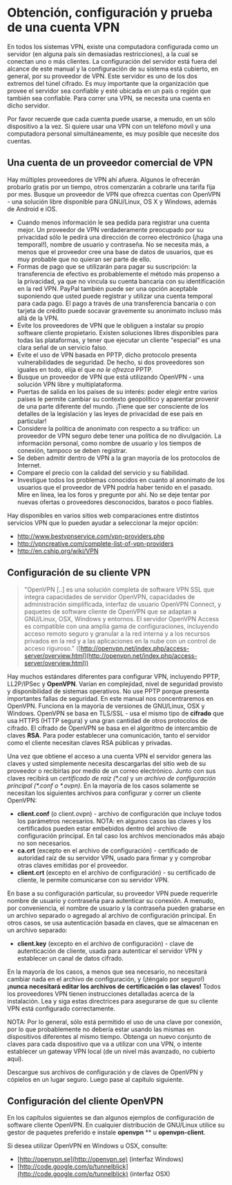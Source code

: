 Obtención, configuración y prueba de una cuenta VPN
===================================================

En todos los sistemas VPN, existe una computadora configurada como un servidor (en alguna país sin demasiadas restricciones), a la cual se conectan uno o más clientes. La configuración del servidor está fuera del alcance de este manual y la configuración de su sistema está cubierto, en general, por su proveedor de VPN. Este servidor es uno de los dos extremos del túnel cifrado. Es muy importante que la organización que provee el servidor sea confiable y esté ubicada en un país o región que también sea confiable. Para correr una VPN, se necesita una cuenta en dicho servidor.

Por favor recuerde que cada cuenta puede usarse, a menudo, en un sólo dispositivo a la vez. Si quiere usar una VPN con un teléfono móvil y una computadora personal simultáneamente, es muy posible que necesite dos cuentas.
 
Una cuenta de un proveedor comercial de VPN
-------------------------------------------

Hay múltiples proveedores de VPN ahí afuera. Algunos le ofrecerán probarlo gratis por un tiempo, otros comenzarán a cobrarle una tarifa fija por mes. Busque un proveedor de VPN que ofrezca cuentas con OpenVPN - una solución libre disponible para GNU/Linux, OS X y Windows, además de Android e iOS.
 * Cuando menos información le sea pedida para registrar una cuenta mejor. Un proveedor de VPN verdaderamente preocupado por su privacidad sólo le pedirá una dirección de correo electrónico (¡haga una temporal!), nombre de usuario y contraseña. No se necesita más, a menos que el proveedor cree una base de datos de usuarios, que es muy probable que no quieran ser parte de ello.
 * Formas de pago que se utilizarán para pagar su suscripción: la transferencia de efectivo es probablemente el método más propenso a la privacidad, ya que no vincula su cuenta bancaria con su identificación en la red VPN. PayPal también puede ser una opción aceptable suponiendo que usted puede registrar y utilizar una cuenta temporal para cada pago. El pago a través de una transferencia bancaria o con tarjeta de crédito puede socavar gravemente su anonimato incluso más allá de la VPN.
 * Evite los proveedores de VPN que le obliguen a instalar su propio software cliente propietario. Existen soluciones libres disponibles para todas las plataformas, y ​​tener que ejecutar un cliente "especial" es una clara señal de un servicio falso.
 * Evite el uso de VPN basada en PPTP, dicho protocolo presenta vulnerabilidades de seguridad. De hecho, si dos proveedores son iguales en todo, elija el que *no le ofrezca* PPTP.
 * Busque un proveedor de VPN que está utilizando OpenVPN - una solución VPN libre y multiplataforma.
 * Puertas de salida en los países de su interés: poder elegir entre varios países le permite cambiar su contexto geopolítico y aparentar provenir de una parte diferente del mundo. ¡Tiene que ser consciente de los detalles de la legislación y las leyes de privacidad de ese país en particular!
 * Considere la política de anonimato con respecto a su tráfico: un proveedor de VPN seguro debe tener una política de no divulgación. La información personal, como nombre de usuario y los tiempos de conexión, tampoco se deben registrar.
 * Se deben admitir dentro de VPN a la gran mayoría de los protocolos de Internet.
 * Compare el precio con la calidad del servicio y su fiabilidad.
 * Investigue todos los problemas conocidos en cuanto al anonimato de los usuarios que el proveedor de VPN podría haber tenido en el pasado. Mire en línea, lea los foros y pregunte por ahí. No se deje tentar por nuevas ofertas o proveedores desconocidos, baratos o poco fiables.
 

Hay disponibles en varios sitios web comparaciones entre distintos servicios VPN que lo pueden ayudar a seleccionar la mejor opción:

 * http://www.bestvpnservice.com/vpn-providers.php
 * http://vpncreative.com/complete-list-of-vpn-providers
 * http://en.cship.org/wiki/VPN

 
Configuración de su cliente VPN
-------------------------------

 > "OpenVPN [..] es una solución completa de software VPN SSL que integra capacidades de servidor OpenVPN, capacidades de administración simplificada, interfaz de usuario OpenVPN Connect, y paquetes de software cliente de OpenVPN que se adaptan a GNU/Linux, OSX, Windows y entornos. El servidor OpenVPN Access es compatible con una amplia gama de configuraciones, incluyendo acceso remoto seguro y granular a la red interna y a los recursos privados en la red y a las aplicaciones en la nube con un control de acceso riguroso." ([http://openvpn.net/index.php/access-server/overview.html](http://openvpn.net/index.php/access-server/overview.html))

Hay muchos estándares diferentes para configurar VPN, incluyendo PPTP, LL2P/IPSec y **OpenVPN**. Varían en complejidad, nivel de seguridad provisto y disponibilidad de sistemas operativos. No use PPTP porque presenta importantes fallas de seguridad. En este manual nos concentraremos en OpenVPN. Funciona en la mayoría de versiones de GNU/Linux, OSX y Windows. OpenVPN se basa en TLS/SSL - usa el mismo tipo de **cifrado** que usa HTTPS (HTTP segura) y una gran cantidad de otros protocolos de cifrado. El cifrado de OpenVPN se basa en el algoritmo de intercambio de claves **RSA**. Para poder establecer una comunicación, tanto el servidor como el cliente necesitan claves RSA públicas y privadas.

Una vez que obtiene el acceso a una cuenta VPN el servidor genera las claves y usted simplemente necesita descargarlas del sitio web de su proveedor o recibirlas por medio de un correo electrónico. Junto con sus claves recibirá un *certificado de raíz (\*.ca)* y un *archivo de configuración principal (\*.conf o \*.ovpn)*. En la mayoría de los casos solamente se necesitan los siguientes archivos para configurar y correr un cliente OpenVPN:

 * **client.conf** (o client.ovpn) - archivo de configuración que incluye todos los parámetros necesarios. NOTA: en algunos casos las claves y los certificados pueden estar embebidos dentro del archivo de configuración principal. En tal caso los archivos mencionados más abajo no son necesarios.
 * **ca.crt** (excepto en el archivo de configuración) - certificado de autoridad raíz de su servidor VPN, usado para firmar y y comprobar otras claves emitidas por el proveedor.
 * **client.crt** (excepto en el archivo de configuración) - su certificado de cliente, le permite comunicarse con su servidor VPN.

En base a su configuración particular, su proveedor VPN puede requerirle nombre de usuario y contraseña para autenticar su conexión. A menudo, por conveniencia, el nombre de usuario y la contraseña pueden grabarse en un archivo separado o agregado al archivo de configuración principal. En otros casos, se usa autenticación basada en claves, que se almacenan en un archivo separado:

 * **client.key** (excepto en el archivo de configuración) - clave de autenticación de cliente, usada para autenticar el servidor VPN y establecer un canal de datos cifrado.

En la mayoría de los casos, a menos que sea necesario, no necesitará cambiar nada en el archivo de configuración, y (¡téngalo por seguro!) **¡nunca necesitará editar los archivos de certificación o las claves!** Todos los proveedores VPN tienen instrucciones detalladas acerca de la instalación. Lea y siga estas directrices para asegurarse de que su cliente VPN está configurado correctamente.

NOTA: Por lo general, sólo está permitido el uso de una clave por conexión, por lo que probablemente no debería estar usando las mismas en dispositivos diferentes al mismo tiempo. Obtenga un nuevo conjunto de claves para cada dispositivo que va a utilizar con una VPN, o intente establecer un gateway VPN local (de un nivel más avanzado, no cubierto aquí).

Descargue sus archivos de configuración y de claves de OpenVPN y cópielos en un lugar seguro. Luego pase al capítulo siguiente.

Configuración del cliente OpenVPN
---------------------------------

En los capítulos siguientes se dan algunos ejemplos de configuración de software cliente OpenVPN. En cualquier distribución de GNU/Linux utilice su gestor de paquetes preferido e instale **openvpn** ** u **openvpn-client**.

Si desea utilizar OpenVPN en Windows u OSX, consulte:

 * [http://openvpn.se](http://openvpn.se) (interfaz Windows)
 * [http://code.google.com/p/tunnelblick](http://code.google.com/p/tunnelblick) (interfaz OSX)

